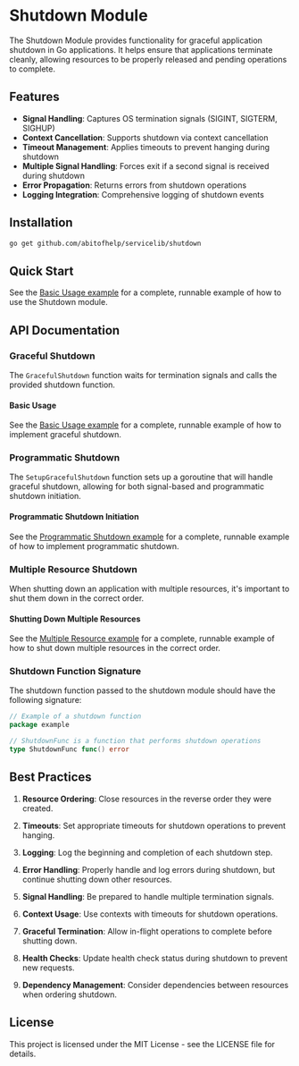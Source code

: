 # Shutdown Module

The Shutdown Module provides functionality for graceful application shutdown in Go applications. It helps ensure that applications terminate cleanly, allowing resources to be properly released and pending operations to complete.

## Features

- **Signal Handling**: Captures OS termination signals (SIGINT, SIGTERM, SIGHUP)
- **Context Cancellation**: Supports shutdown via context cancellation
- **Timeout Management**: Applies timeouts to prevent hanging during shutdown
- **Multiple Signal Handling**: Forces exit if a second signal is received during shutdown
- **Error Propagation**: Returns errors from shutdown operations
- **Logging Integration**: Comprehensive logging of shutdown events

## Installation

```bash
go get github.com/abitofhelp/servicelib/shutdown
```

## Quick Start

See the [Basic Usage example](../examples/shutdown/basic_usage_example.go) for a complete, runnable example of how to use the Shutdown module.

## API Documentation

### Graceful Shutdown

The `GracefulShutdown` function waits for termination signals and calls the provided shutdown function.

#### Basic Usage

See the [Basic Usage example](../examples/shutdown/basic_usage_example.go) for a complete, runnable example of how to implement graceful shutdown.

### Programmatic Shutdown

The `SetupGracefulShutdown` function sets up a goroutine that will handle graceful shutdown, allowing for both signal-based and programmatic shutdown initiation.

#### Programmatic Shutdown Initiation

See the [Programmatic Shutdown example](../examples/shutdown/programmatic_shutdown_example.go) for a complete, runnable example of how to implement programmatic shutdown.

### Multiple Resource Shutdown

When shutting down an application with multiple resources, it's important to shut them down in the correct order.

#### Shutting Down Multiple Resources

See the [Multiple Resource example](../examples/shutdown/multiple_resource_example.go) for a complete, runnable example of how to shut down multiple resources in the correct order.

### Shutdown Function Signature

The shutdown function passed to the shutdown module should have the following signature:

```go
// Example of a shutdown function
package example

// ShutdownFunc is a function that performs shutdown operations
type ShutdownFunc func() error
```

## Best Practices

1. **Resource Ordering**: Close resources in the reverse order they were created.

2. **Timeouts**: Set appropriate timeouts for shutdown operations to prevent hanging.

3. **Logging**: Log the beginning and completion of each shutdown step.

4. **Error Handling**: Properly handle and log errors during shutdown, but continue shutting down other resources.

5. **Signal Handling**: Be prepared to handle multiple termination signals.

6. **Context Usage**: Use contexts with timeouts for shutdown operations.

7. **Graceful Termination**: Allow in-flight operations to complete before shutting down.

8. **Health Checks**: Update health check status during shutdown to prevent new requests.

9. **Dependency Management**: Consider dependencies between resources when ordering shutdown.

## License

This project is licensed under the MIT License - see the LICENSE file for details.
